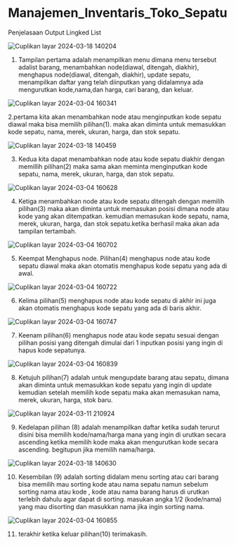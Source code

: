 # Manajemen_Inventaris_Toko_Sepatu
Penjelasaan Output Lingked List

![Cuplikan layar 2024-03-18 140204](https://github.com/Fitriani6/Manajemen_Inventaris_Toko_Sepatu/assets/144803436/ae11aa2f-dd4c-4f07-bcec-f2d5c87d3363)

1. Tampilan pertama adalah menampilkan menu dimana menu tersebut adalist barang, menambahkan node(diawal, ditengah, diakhir), menghapus node(diawal, ditengah, diakhir), update sepatu, menampilkan daftar yang telah diinputkan yang didalamnya ada mengurutkan kode,nama,dan harga,  cari barang, dan keluar.

![Cuplikan layar 2024-03-04 160341](https://github.com/Fitriani6/Manajemen_Inventaris_Toko_Sepatu/assets/144803436/9b695967-05f5-411e-9dd2-b1ed9a559c3c)

2.pertama kita akan menambahkan node atau menginputkan kode sepatu diawal maka bisa memilih pilihan(1). maka akan diminta untuk memasukkan kode sepatu, nama, merek, ukuran, harga, dan stok sepatu. 

![Cuplikan layar 2024-03-18 140459](https://github.com/Fitriani6/Manajemen_Inventaris_Toko_Sepatu/assets/144803436/1ee20697-061f-4abc-ad20-8be5575fed5a)

3. Kedua kita dapat menambahkan node atau kode sepatu diakhir dengan memillih pilihan(2) maka sama akan meminta menginputkan kode sepatu, nama, merek, ukuran, harga, dan stok sepatu.
   
![Cuplikan layar 2024-03-04 160628](https://github.com/Fitriani6/Manajemen_Inventaris_Toko_Sepatu/assets/144803436/3e5e39b6-898d-4e97-9f1c-df9ad41e7787)

4. Ketiga menambahkan node atau kode sepatu ditengah dengan memilih pilihan(3) maka akan diminta untuk memasukan posisi dimana node atau kode yang akan ditempatkan. kemudian memasukan kode sepatu, nama, merek, ukuran, harga, dan stok sepatu.ketika berhasil maka akan ada tampilan tertambah.
   
![Cuplikan layar 2024-03-04 160702](https://github.com/Fitriani6/Manajemen_Inventaris_Toko_Sepatu/assets/144803436/079528e9-63ae-4313-a72d-9ab6c7bcc220)

5. Keempat Menghapus node. Pilihan(4) menghapus node atau kode sepatu diawal maka akan otomatis menghapus kode sepatu yang ada di awal.
   
![Cuplikan layar 2024-03-04 160722](https://github.com/Fitriani6/Manajemen_Inventaris_Toko_Sepatu/assets/144803436/ae6f1abb-eda4-4314-afc2-4d94bae75737)

6. Kelima pilihan(5) menghapus node atau kode sepatu di akhir ini juga akan otomatis menghapus kode sepatu yang ada di baris akhir.
   
![Cuplikan layar 2024-03-04 160747](https://github.com/Fitriani6/Manajemen_Inventaris_Toko_Sepatu/assets/144803436/afaaf9e7-4e6f-4631-8b63-2e26473171f8)

7. Keenam pilihan(6) menghapus node atau kode sepatu sesuai dengan pilihan posisi yang ditengah dimulai dari 1 inputkan posisi yang ingin di hapus kode sepatunya.
   
![Cuplikan layar 2024-03-04 160839](https://github.com/Fitriani6/Manajemen_Inventaris_Toko_Sepatu/assets/144803436/77af588b-041a-4ee2-9367-ce6dc6aa4d83)

8. Ketujuh pilihan(7) adalah untuk mengupdate barang atau sepatu, dimana akan diminta untuk memasukkan kode sepatu yang ingin di update kemudian setelah memilih kode sepatu maka akan memasukan nama, merek, ukuran, harga, stok baru.

![Cuplikan layar 2024-03-11 210924](https://github.com/Fitriani6/Manajemen_Inventaris_Toko_Sepatu/assets/144803436/ec6881cc-9158-4388-b7b1-aa7b2435ae41)

9. Kedelapan pilihan (8) adalah menampilkan daftar ketika sudah terurut disini bisa memilih kode/nama/harga mana yang ingin di urutkan secara ascending ketika memilih kode maka akan mengurutkan kode secara ascending. begitupun jika memilih nama/harga.

![Cuplikan layar 2024-03-18 140630](https://github.com/Fitriani6/Manajemen_Inventaris_Toko_Sepatu/assets/144803436/2c92b203-1095-461a-8deb-e420e355721f)

10. Kesembilan (9) adalah sorting didalam menu sorting atau cari barang bisa memilih mau sorting kode atau nama sepatu namun sebelum sorting nama atau kode , kode atau nama barang harus di urutkan terlebih dahulu agar dapat di sorting. masukan angka 1/2 (kode/nama) yang mau disorting dan masukkan nama jika ingin sorting nama.
   
![Cuplikan layar 2024-03-04 160855](https://github.com/Fitriani6/Manajemen_Inventaris_Toko_Sepatu/assets/144803436/ca34b47f-7db8-4f76-8c13-349f34f9b6f7)
   
11. terakhir ketika keluar pilihan(10) terimakasih.

